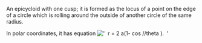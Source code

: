 An epicycloid with one cusp; it is formed as the locus of a point on the
edge of a circle which is rolling around the outside of another circle
of the same radius.

In polar coordinates, it has equation
!['  r = 2 a(1- cos //theta ).  '](../dictionary/equation_images/3233.1..png)
